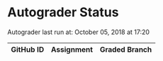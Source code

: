 # Autograder Status
Autograder last run at: October 05, 2018 at 17:20

| GitHub ID | Assignment | Graded Branch |
|-----------|------------|---------------|
